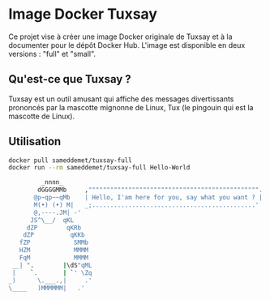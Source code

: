 # Image Docker Tuxsay

Ce projet vise à créer une image Docker originale de Tuxsay et à la documenter pour le dépôt Docker Hub. L'image est disponible en deux versions : "full" et "small".

## Qu'est-ce que Tuxsay ?

Tuxsay est un outil amusant qui affiche des messages divertissants prononcés par la mascotte mignonne de Linux, Tux (le pingouin qui est la mascotte de Linux).

## Utilisation

```bash
docker pull sameddemet/tuxsay-full
docker run --rm sameddemet/tuxsay-full Hello-World
```

```bash
         _nnnn_
        dGGGGMMb     ,""""""""""""""""""""""""""""""""""""""""""""""".
       @p~qp~~qMb    | Hello, I'am here for you, say what you want ? |
       M(•) (•) M|   _;.............................................'
       @,----.JM| -'
      JS^\__/  qKL
     dZP        qKRb
    dZP          qKKb
   fZP            SMMb
   HZM            MMMM
   FqM            MMMM
 __| ".        |\dS"qML
 |    `.       | `' \Zq
_)      \.___.,|     .'
\____   )MMMMMM|   .'
```